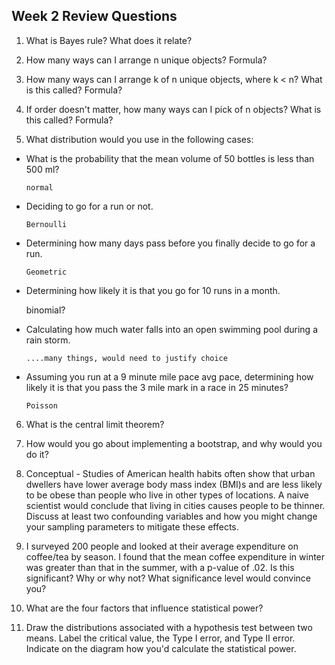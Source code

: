 ## Week 2 Review Questions

1) What is Bayes rule?  What does it relate?

2) How many ways can I arrange n unique objects?  Formula?  

3) How many ways can I arrange k of n unique objects, where k < n?  What is this called? Formula?

4) If order doesn't matter, how many ways can I pick of n objects? What is this called? Formula?

5) What distribution would you use in the following cases:  
  * What is the probability that the mean volume of 50 bottles is less than 500 ml?
  		
  		normal
  
  * Deciding to go for a run or not.
  
  		Bernoulli
  
  * Determining how many days pass before you finally decide to go for a run.  
  
  		Geometric
  
   * Determining how likely it is that you go for 10 runs in a month.
 
 		binomial?
 
  * Calculating how much water falls into an open swimming pool during a rain storm.
 
  		....many things, would need to justify choice
 
  * Assuming you run at a 9 minute mile pace avg pace, determining how likely it is that you pass the 3 mile mark in a race in 25 minutes?  

		Poisson


6) What is the central limit theorem?  

	

7) How would you go about implementing a bootstrap, and why would you do it? 

	 

8) Conceptual - Studies of American health habits often show that urban dwellers have lower average body mass index (BMI)s and are less likely to be obese than people who live in other types of locations. A naive scientist would conclude that living in cities causes people to be thinner.
Discuss at least two confounding variables and how you might change your sampling parameters to mitigate these effects.  

9) I surveyed 200 people and looked at their average expenditure on coffee/tea by season. I found that the mean coffee expenditure in winter was greater than that in the summer, with a p-value of .02. Is this significant? Why or why not? What significance level would convince you?

10) What are the four factors that influence statistical power?

11) Draw the distributions associated with a hypothesis test between two means.  Label the critical value, the Type I error, and Type II error.  Indicate on the diagram how you'd calculate the statistical power.
